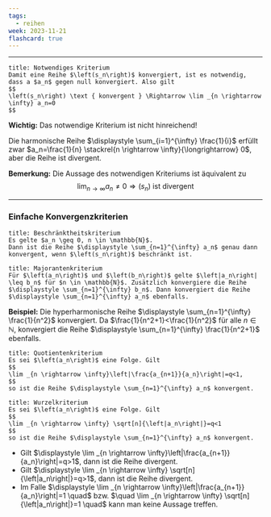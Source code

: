 ```yaml
---
tags:
  - reihen
week: 2023-11-21
flashcard: true
---
```

***

```ad-important
title: Notwendiges Kriterium
Damit eine Reihe $\left(s_n\right)$ konvergiert, ist es notwendig, dass a $a_n$ gegen null konvergiert. Also gilt
$$
\left(s_n\right) \text { konvergent } \Rightarrow \lim _{n \rightarrow \infty} a_n=0
$$
```

**Wichtig:**
Das notwendige Kriterium ist nicht hinreichend!

Die harmonische Reihe $\displaystyle \sum_{i=1}^{\infty} \frac{1}{i}$ erfüllt zwar $a_n=\frac{1}{n} \stackrel{n \rightarrow \infty}{\longrightarrow} 0$, aber die Reihe ist divergent.

**Bemerkung:**
Die Aussage des notwendigen Kriteriums ist äquivalent zu
$$
\lim _{n \rightarrow \infty} a_n \neq 0 \Rightarrow\left(s_n\right) \text{ ist divergent }
$$
***
### Einfache Konvergenzkriterien

```ad-note
title: Beschränktheitskriterium
Es gelte $a_n \geq 0, n \in \mathbb{N}$.
Dann ist die Reihe $\displaystyle \sum_{n=1}^{\infty} a_n$ genau dann konvergent, wenn $\left(s_n\right)$ beschränkt ist.

```

```ad-note
title: Majorantenkriterium
Für $\left(a_n\right)$ und $\left(b_n\right)$ gelte $\left|a_n\right| \leq b_n$ für $n \in \mathbb{N}$. Zusätzlich konvergiere die Reihe $\displaystyle \sum_{n=1}^{\infty} b_n$. Dann konvergiert die Reihe $\displaystyle \sum_{n=1}^{\infty} a_n$ ebenfalls.
```

**Beispiel:**
Die hyperharmonische Reihe $\displaystyle \sum_{n=1}^{\infty} \frac{1}{n^2}$ konvergiert. Da $\frac{1}{n^2+1}<\frac{1}{n^2}$ für alle $n \in \mathbb{N}$, konvergiert die Reihe $\displaystyle \sum_{n=1}^{\infty} \frac{1}{n^2+1}$ ebenfalls.

```ad-note
title: Quotientenkriterium
Es sei $\left(a_n\right)$ eine Folge. Gilt
$$
\lim _{n \rightarrow \infty}\left|\frac{a_{n+1}}{a_n}\right|=q<1,
$$
so ist die Reihe $\displaystyle \sum_{n=1}^{\infty} a_n$ konvergent.

```

```ad-note
title: Wurzelkriterium
Es sei $\left(a_n\right)$ eine Folge. Gilt
$$
\lim _{n \rightarrow \infty} \sqrt[n]{\left|a_n\right|}=q<1
$$
so ist die Reihe $\displaystyle \sum_{n=1}^{\infty} a_n$ konvergent.
```

- Gilt $\displaystyle \lim _{n \rightarrow \infty}\left|\frac{a_{n+1}}{a_n}\right|=q>1$, dann ist die Reihe divergent.
- Gilt $\displaystyle \lim _{n \rightarrow \infty} \sqrt[n]{\left|a_n\right|}=q>1$, dann ist die Reihe divergent.
- Im Falle $\displaystyle \lim _{n \rightarrow \infty}\left|\frac{a_{n+1}}{a_n}\right|=1 \quad$ bzw. $\quad \lim _{n \rightarrow \infty} \sqrt[n]{\left|a_n\right|}=1 \quad$ kann man keine Aussage treffen.